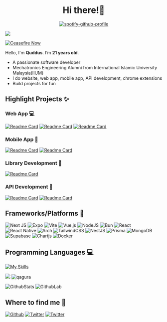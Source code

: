 <h1 align="center"> Hi there!👋</h1>

<div align="center">

[![spotify-github-profile](https://spotify-github-profile.kittinanx.com/api/view?uid=z5lexlt6vltlcgkn0xd4d9sn6&cover_image=true&theme=novatorem&show_offline=false&background_color=121212&interchange=false&bar_color=53b14f&bar_color_cover=false)](https://github.com/kittinan/spotify-github-profile)

</div>

<img src="https://user-images.githubusercontent.com/73097560/115834477-dbab4500-a447-11eb-908a-139a6edaec5c.gif" />

[![Ceasefire Now](https://badge.techforpalestine.org/default)](https://techforpalestine.org/learn-more)

Hello, I'm **Quddus**. I’m **21 years old**.

- A passionate software developer
- Mechatronics Engineering Alumni from International Islamic University Malaysia(IIUM)
- I do website, web app, mobile app, API development, chrome extensions
- Build projects for fun

## Highlight Projects ✨

### Web App 💻
[![Readme Card](https://github-readme-stats-indol-eta-80.vercel.app/api/pin/?username=nrmnqdds&repo=simplified-imaluum&theme=github_dark)](https://github.com/nrmnqdds/simplified-imaluum)
[![Readme Card](https://github-readme-stats-indol-eta-80.vercel.app/api/pin/?username=nrmnqdds&repo=ideaspace&theme=github_dark)](https://github.com/nrmnqdds/ideaspace)
[![Readme Card](https://github-readme-stats-indol-eta-80.vercel.app/api/pin/?username=nrmnqdds&repo=mallamchat&theme=github_dark)](https://github.com/nrmnqdds/mallamchat)


### Mobile App 📱
[![Readme Card](https://github-readme-stats-indol-eta-80.vercel.app/api/pin/?username=nrmnqdds&repo=fuelmy&theme=github_dark)](https://github.com/nrmnqdds/fuelmy)
[![Readme Card](https://github-readme-stats-indol-eta-80.vercel.app/api/pin/?username=nrmnqdds&repo=dragondex&theme=github_dark)](https://github.com/nrmnqdds/dragondex)

### Library Development 🔧
[![Readme Card](https://github-readme-stats-indol-eta-80.vercel.app/api/pin/?username=nrmnqdds&repo=mallam-npm&theme=github_dark)](https://github.com/nrmnqdds/mallam-npm)

### API Development 🔧
[![Readme Card](https://github-readme-stats-indol-eta-80.vercel.app/api/pin/?username=nrmnqdds&repo=dragondex-api&theme=github_dark)](https://github.com/nrmnqdds/dragondex-api)
[![Readme Card](https://github-readme-stats-indol-eta-80.vercel.app/api/pin/?username=nrmnqdds&repo=imaluum-backend&theme=github_dark)](https://github.com/nrmnqdds/imaluum-backend)

## Frameworks/Platforms 👷

![Next JS](https://img.shields.io/badge/Next-black?style=for-the-badge&logo=next.js&logoColor=white)
![Expo](https://img.shields.io/badge/Expo-1B1F23?style=for-the-badge&logo=expo&logoColor=white)
![Vite](https://img.shields.io/badge/Vite-B73BFE?style=for-the-badge&logo=vite&logoColor=FFD62E)
![Vue.js](https://img.shields.io/badge/vuejs-%2335495e.svg?style=for-the-badge&logo=vuedotjs&logoColor=%234FC08D)
![NodeJS](https://img.shields.io/badge/node.js-6DA55F?style=for-the-badge&logo=node.js&logoColor=white)
![Bun](https://img.shields.io/badge/Bun-%23000000.svg?style=for-the-badge&logo=bun&logoColor=white)
![React](https://img.shields.io/badge/react-%2320232a.svg?style=for-the-badge&logo=react&logoColor=%2361DAFB)
![React Native](https://img.shields.io/badge/react_native-%2320232a.svg?style=for-the-badge&logo=react&logoColor=%2361DAFB)
![Arch](https://img.shields.io/badge/Arch_Linux-1793D1?style=for-the-badge&logo=arch-linux&logoColor=white)
![TailwindCSS](https://img.shields.io/badge/tailwindcss-%2338B2AC.svg?style=for-the-badge&logo=tailwind-css&logoColor=white)
![NestJS](https://img.shields.io/badge/nestjs-%23E0234E.svg?style=for-the-badge&logo=nestjs&logoColor=white)
![Prisma](https://img.shields.io/badge/Prisma-3982CE?style=for-the-badge&logo=Prisma&logoColor=white)
![MongoDB](https://img.shields.io/badge/MongoDB-%234ea94b.svg?style=for-the-badge&logo=mongodb&logoColor=white)
![Supabase](https://img.shields.io/badge/Supabase-6DA55F?style=for-the-badge&logo=supabase&logoColor=white)
![Chartjs](https://img.shields.io/badge/Chart%20js-FF6384?style=for-the-badge&logo=chartdotjs&logoColor=white)
![Docker](https://img.shields.io/badge/docker-%230db7ed.svg?style=for-the-badge&logo=docker&logoColor=white)

## Programming Languages 💻

[![My Skills](https://skillicons.dev/icons?i=ts,js,c,cpp,java)](https://skillicons.dev)

<img src="https://user-images.githubusercontent.com/73097560/115834477-dbab4500-a447-11eb-908a-139a6edaec5c.gif" />

<img src="https://komarev.com/ghpvc/?username=qryskalyst20&label=Profile%20views&color=blueviolet" alt="qagura" />


![GithubStats](https://github-readme-stats-indol-eta-80.vercel.app/api?username=nrmnqdds&rank_icon=percentile&show_icons=true&theme=dark)
![GithubLab](https://github-readme-stats-indol-eta-80.vercel.app/api/top-langs/?username=nrmnqdds&layout=compact&theme=dark&hide=scss,css,html,python)


## Where to find me 📱
<a href="https://github.com/nrmnqdds" target="_blank"><img alt="Github" src="https://img.shields.io/badge/GitHub-%2312100E.svg?&style=for-the-badge&logo=Github&logoColor=white" /></a>
<a href="https://twitter.com/nrmnqdds" target="_blank"><img alt="Twitter" src="https://img.shields.io/badge/twitter-%231DA1F2.svg?&style=for-the-badge&logo=twitter&logoColor=white" /></a>
<a href="https://instagram.com/nrmnqdds" target="_blank"><img alt="Twitter" src="https://img.shields.io/badge/Instagram-E4405F?style=for-the-badge&logo=instagram&logoColor=white" /></a>

